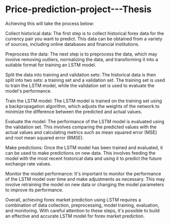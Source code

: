 # Price-prediction-project---Thesis


Achieving this will take the process below:

Collect historical data: The first step is to collect historical forex data for the currency pair you want to predict. This data can be obtained from a variety of sources, including online databases and financial institutions.

Preprocess the data: The next step is to preprocess the data, which may involve removing outliers, normalizing the data, and transforming it into a suitable format for training an LSTM model.

Split the data into training and validation sets: The historical data is then split into two sets: a training set and a validation set. The training set is used to train the LSTM model, while the validation set is used to evaluate the model's performance.

Train the LSTM model: The LSTM model is trained on the training set using a backpropagation algorithm, which adjusts the weights of the network to minimize the difference between the predicted and actual values.

Evaluate the model: The performance of the LSTM model is evaluated using the validation set. This involves comparing the predicted values with the actual values and calculating metrics such as mean squared error (MSE) and root mean squared error (RMSE).

Make predictions: Once the LSTM model has been trained and evaluated, it can be used to make predictions on new data. This involves feeding the model with the most recent historical data and using it to predict the future exchange rate values.

Monitor the model performance: It's important to monitor the performance of the LSTM model over time and make adjustments as necessary. This may involve retraining the model on new data or changing the model parameters to improve its performance.

Overall, achieving forex market prediction using LSTM requires a combination of data collection, preprocessing, model training, evaluation, and monitoring. With careful attention to these steps, it's possible to build an effective and accurate LSTM model for forex market prediction.






